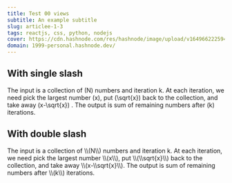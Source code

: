 ```yaml
---
title: Test 00 views
subtitle: An example subtitle
slug: articlee-1-3
tags: reactjs, css, python, nodejs
cover: https://cdn.hashnode.com/res/hashnode/image/upload/v1649662225945/7f_c6UxhR.jpg?auto=compress
domain: 1999-personal.hashnode.dev/
---
```


## With single slash

The input is a collection of \(N\) numbers and iteration k. At each iteration, we need pick the largest number \(x\), put \(\sqrt{x}\) back to the collection, and take away \(x-\sqrt{x}\) . The output is sum of remaining numbers after \(k\) iterations.


## With double slash

The input is a collection of \\\\(N\\\\) numbers and iteration k. 
At each iteration, we need pick the largest number \\\\(x\\\\), put \\\\(\\\\sqrt{x}\\\\) back to the collection, and take away \\\\(x-\\\\sqrt{x}\\\\). 
The output is sum of remaining numbers after \\\\(k\\\\) iterations.
